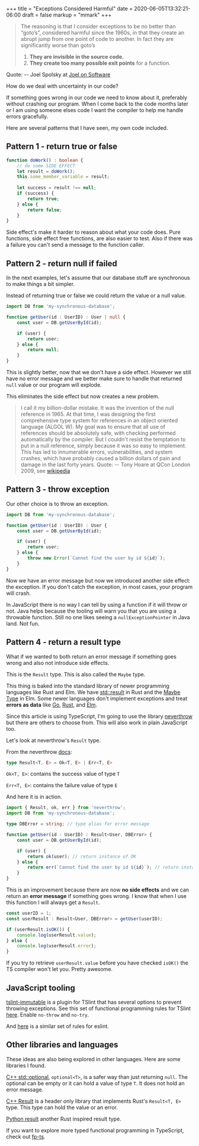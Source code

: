 +++
title = "Exceptions Considered Harmful"
date = 2020-06-05T13:32:21-06:00
draft = false
markup = "mmark"
+++

> The reasoning is that I consider exceptions to be no better than “goto’s”, considered harmful since the 1960s, in that they create an abrupt jump from one point of code to another. In fact they are significantly worse than goto’s
> 
> 1. **They are invisible in the source code.**
> 1. **They create too many possible exit points** for a function.
> 
Quote: -- Joel Spolsky at [Joel on Software](https://www.joelonsoftware.com/2003/10/13/13/)

How do we deal with uncertainty in our code?

If something goes wrong in our code we need to know about it, preferably without crashing our program. When I come back to the code months later or I am using someone elses code I want the compiler to help me handle errors gracefully.

Here are several patterns that I have seen, my own code included.

## Pattern 1 - return true or false

```ts
function doWork() : boolean {
    // do some SIDE EFFECT
    let result = doWork();
    this.some_member_variable = result;
    
    let success = result !== null;
    if (success) {
        return true;
    } else {
        return false;
    }
}
```

Side effect's make it harder to reason about what your code does. Pure functions, side effect free functions, are also easier to test. Also if there was a failure you can't send a message to the function caller.

## Pattern 2 - return null if failed

In the next examples, let's assume that our database stuff are synchronous to make things a bit simpler.

Instead of returning true or false we could return the value or a null value.


```ts
import DB from 'my-synchronous-database';

function getUser(id : UserID) : User | null {
    const user = DB.getUserById(id);

    if (user) {
        return user;
    } else {
        return null;
    }
}
```
This is slightly better, now that we don't have a side effect. However we still have no error message and we better make sure to handle that returned `null` value or our program will explode.

This eliminates the side effect but now creates a new problem.

> I call it my billion-dollar mistake. It was the invention of the null reference in 1965. At that time, I was designing the first comprehensive type system for references in an object oriented language (ALGOL W). My goal was to ensure that all use of references should be absolutely safe, with checking performed automatically by the compiler. But I couldn't resist the temptation to put in a null reference, simply because it was so easy to implement. This has led to innumerable errors, vulnerabilities, and system crashes, which have probably caused a billion dollars of pain and damage in the last forty years.
Quote: -- Tony Hoare at QCon London 2009, see [wikipedia](https://en.wikipedia.org/wiki/Tony_Hoare#Apologies_and_retractions)


## Pattern 3 - throw exception

Our other choice is to throw an exception.

```ts
import DB from 'my-synchronous-database';

function getUser(id : UserID) : User {
    const user = DB.getUserById(id);

    if (user) {
        return user;
    } else {
        throw new Error(`Cannot find the user by id ${id}`);
    }
}
```

Now we have an error message but now we introduced another side effect: the exception. If you don't catch the exception, in most cases, your program will crash. 

In JavaScript there is no way I can tell by using a function if it will throw or not. Java helps because the tooling will warn you that you are using a throwable function. Still no one likes seeing a `nullExceptionPointer` in Java land. Not fun.

## Pattern 4 - return a result type

What if we wanted to both return an error message if something goes wrong and also not introduce side effects.

This is the `Result` type. This is also called the `Maybe` type.

This thing is baked into the standard library of newer programming languages like Rust and Elm. We have [std::result](https://doc.rust-lang.org/std/result/) in Rust and the [Maybe Type](https://guide.elm-lang.org/error_handling/maybe.html) in Elm. Some newer languages don't implement exceptions and treat **errors as data** like [Go](https://blog.golang.org/go1.13-errors), [Rust](https://doc.rust-lang.org/book/ch09-00-error-handling.html), and [Elm](https://guide.elm-lang.org/error_handling/).

Since this article is using TypeScript, I'm going to use the library [neverthrow](https://github.com/supermacro/neverthrow) but there are others to choose from. This will also work in plain JavaScript too.

Let's look at neverthrow's `Result` type.

From the neverthrow [docs](https://github.com/supermacro/neverthrow#synchronous-api):


```ts
type Result<T, E> = Ok<T, E> | Err<T, E>
```

`Ok<T, E>`: contains the success value of type `T`

`Err<T, E>`: contains the failure value of type `E`

And here it is in action.

```ts
import { Result, ok, err } from 'neverthrow';
import DB from 'my-synchronous-database';

type DBError = string; // type alias for error message

function getUser(id : UserID) : Result<User, DBError> {
    const user = DB.getUserById(id);

    if (user) {
        return ok(user); // return instance of OK
    } else {
        return err(`Cannot find the user by id ${id}`); // return instance of Err
    }
}
```

This is an improvement because there are now **no side effects** and we can return an **error message** if something goes wrong. I know that when I use this function I will always get a `Result`.

```ts
const userID = 1;
const userResult : Result<User, DBError> = getUser(userID);

if (userResult.isOK()) {
    console.log(userResult.value);
} else {
    console.log(userResult.error);
}
```

If you try to retrieve `userResult.value` before you have checked `isOK()` the TS compiler won't let you. Pretty awesome.

## JavaScript tooling

[tslint-immutable](https://github.com/jonaskello/tslint-immutable) is a plugin for TSlint that has several options to prevent throwing exceptions. See this set of functional programming rules for TSlint [here](https://github.com/jonaskello/tslint-immutable#no-throw). Enable `no-throw` and `no-try`.

And [here](https://github.com/jonaskello/eslint-plugin-functional) is a similar set of rules for eslint.

## Other libraries and languages

These ideas are also being explored in other languages. Here are some libraries I found.

[C++ std::optional](https://en.cppreference.com/w/cpp/utility/optional), `optional<T>`, is a safer way than just returning `null`.  The optional can be empty or it can hold a value of type `T`. It does not hold an error message.

[C++ Result](https://github.com/oktal/result) is a header only library that implements Rust's `Result<T, E>` type. This type can hold the value or an error.

[Python result](https://github.com/dbrgn/result) another Rust inspired result type.

If you want to explore more typed functional programming in TypeScript, check out [fp-ts](https://gcanti.github.io/fp-ts/).
